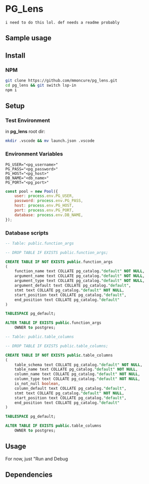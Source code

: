 # PG_Lens
    i need to do this lol. def needs a readme probably

## Sample usage

## Install

### NPM

```bash
git clone https://github.com/mmoncure/pg_lens.git
cd pg_lens && git switch lsp-in
npm i
```

## Setup

### Test Environment

in **pg_lens** root dir:
```bash
mkdir .vscode && mv launch.json .vscode
```

### Environment Variables

```
PG_USER="<pg_username>"
PG_PASS="<pg_password>"
PG_HOST="<pg_host>"
DB_NAME="<db_name>"
PG_PORT="<pg_port>"
```

```js
const pool = new Pool({
	user: process.env.PG_USER,
	password: process.env.PG_PASS,
	host: process.env.PG_HOST,
	port: process.env.PG_PORT,
	database: process.env.DB_NAME,
});
```

### Database scripts

```sql
-- Table: public.function_args

-- DROP TABLE IF EXISTS public.function_args;

CREATE TABLE IF NOT EXISTS public.function_args
(
    function_name text COLLATE pg_catalog."default" NOT NULL,
    argument_name text COLLATE pg_catalog."default" NOT NULL,
    argument_type text COLLATE pg_catalog."default" NOT NULL,
    argument_default text COLLATE pg_catalog."default",
    stmt text COLLATE pg_catalog."default" NOT NULL,
    start_position text COLLATE pg_catalog."default",
    end_position text COLLATE pg_catalog."default"
)

TABLESPACE pg_default;

ALTER TABLE IF EXISTS public.function_args
    OWNER to postgres;
```
```sql
-- Table: public.table_columns

-- DROP TABLE IF EXISTS public.table_columns;

CREATE TABLE IF NOT EXISTS public.table_columns
(
    table_schema text COLLATE pg_catalog."default" NOT NULL,
    table_name text COLLATE pg_catalog."default" NOT NULL,
    column_name text COLLATE pg_catalog."default" NOT NULL,
    column_type text COLLATE pg_catalog."default" NOT NULL,
    is_not_null boolean,
    column_default text COLLATE pg_catalog."default",
    stmt text COLLATE pg_catalog."default" NOT NULL,
    start_position text COLLATE pg_catalog."default",
    end_position text COLLATE pg_catalog."default"
)

TABLESPACE pg_default;

ALTER TABLE IF EXISTS public.table_columns
    OWNER to postgres;
```

## Usage

For now, just "Run and Debug

## Dependencies
